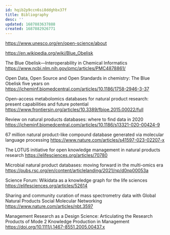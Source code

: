 ```yaml
---
id: hqib2p9ccn6si8ddghbx37f
title: Bibliography
desc: ''
updated: 1687883637888
created: 1687882926771
---
```



https://www.unesco.org/en/open-science/about

https://en.wikipedia.org/wiki/Blue_Obelisk

The Blue Obelisk—Interoperability in Chemical Informatics
https://www.ncbi.nlm.nih.gov/pmc/articles/PMC4878861/

Open Data, Open Source and Open Standards in chemistry: The Blue Obelisk five years on
https://jcheminf.biomedcentral.com/articles/10.1186/1758-2946-3-37


Open-access metabolomics databases for natural product research: present capabilities and future potential
https://www.frontiersin.org/articles/10.3389/fbioe.2015.00022/full

Review on natural products databases: where to find data in 2020
https://jcheminf.biomedcentral.com/articles/10.1186/s13321-020-00424-9


67 million natural product-like compound database generated via molecular language processing
https://www.nature.com/articles/s41597-023-02207-x

The LOTUS initiative for open knowledge management in natural products research
https://elifesciences.org/articles/70780


Microbial natural product databases: moving forward in the multi-omics era
https://pubs.rsc.org/en/content/articlelanding/2021/np/d0np00053a


Science Forum: Wikidata as a knowledge graph for the life sciences
https://elifesciences.org/articles/52614

Sharing and community curation of mass spectrometry data with Global Natural Products Social Molecular Networking
https://www.nature.com/articles/nbt.3597

Management Research as a Design Science: Articulating the Research Products of Mode 2 Knowledge Production in Management
https://doi.org/10.1111/j.1467-8551.2005.00437.x
